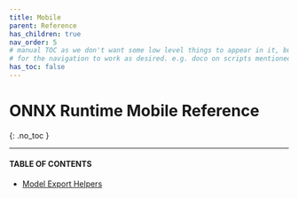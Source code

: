 ```yaml
---
title: Mobile
parent: Reference
has_children: true
nav_order: 5
# manual TOC as we don't want some low level things to appear in it, but they need to be children of this page
# for the navigation to work as desired. e.g. doco on scripts mentioned in Model Export Helpers
has_toc: false  
---
```


# ONNX Runtime Mobile Reference
{: .no_toc }

<hr>

#### TABLE OF CONTENTS

* [Model Export Helpers](./helpers.md)